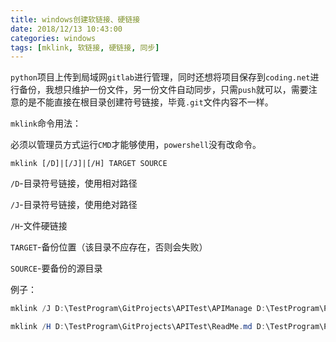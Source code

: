 ```yaml
---
title: windows创建软链接、硬链接
date: 2018/12/13 10:43:00
categories: windows
tags: [mklink, 软链接, 硬链接, 同步]
---
```


`python`项目上传到局域网`gitlab`进行管理，同时还想将项目保存到`coding.net`进行备份，我想只维护一份文件，另一份文件自动同步，只需`push`就可以，需要注意的是不能直接在根目录创建符号链接，毕竟`.git`文件内容不一样。

<!-- more -->

`mklink`命令用法：

必须以管理员方式运行`CMD`才能够使用，`powershell`没有改命令。

`mklink [/D]|[/J]|[/H] TARGET SOURCE`

`/D`-目录符号链接，使用相对路径

`/J`-目录符号链接，使用绝对路径

`/H`-文件硬链接

`TARGET`-备份位置（该目录不应存在，否则会失败）

`SOURCE`-要备份的源目录

例子：

```powershell
mklink /J D:\TestProgram\GitProjects\APITest\APIManage D:\TestProgram\PycharmProjects\APITest\APIManage

mklink /H D:\TestProgram\GitProjects\APITest\ReadMe.md D:\TestProgram\PycharmProjects\APITest\ReadMe.md
```

